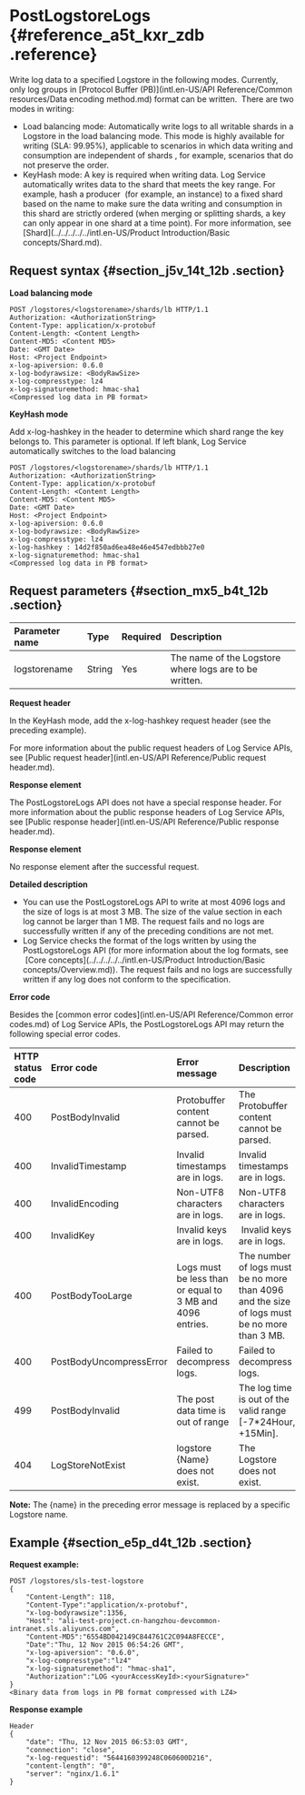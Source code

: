 # PostLogstoreLogs {#reference_a5t_kxr_zdb .reference}

Write log data to a specified Logstore in the following modes. Currently, only log groups in [Protocol Buffer \(PB\)](intl.en-US/API Reference/Common resources/Data encoding method.md) format can be written.  There are two modes in writing:

-   Load balancing mode: Automatically write logs to all writable shards in a Logstore in the load balancing mode. This mode is highly available for writing \(SLA: 99.95%\), applicable to scenarios in which data writing and consumption are independent of shards , for example, scenarios that do not preserve the order.
-   KeyHash mode: A key is required when writing data. Log Service automatically writes data to the shard that meets the key range. For example, hash a producer  \(for example, an instance\) to a fixed shard based on the name to make sure the data writing and consumption in this shard are strictly ordered \(when merging or splitting shards, a key can only appear in one shard at a time point\). For more information, see [Shard](../../../../../intl.en-US/Product Introduction/Basic concepts/Shard.md).

## Request syntax {#section_j5v_14t_12b .section}

**Load balancing mode**

```
POST /logstores/<logstorename>/shards/lb HTTP/1.1
Authorization: <AuthorizationString>
Content-Type: application/x-protobuf
Content-Length: <Content Length>
Content-MD5: <Content MD5>
Date: <GMT Date>
Host: <Project Endpoint>
x-log-apiversion: 0.6.0
x-log-bodyrawsize: <BodyRawSize>
x-log-compresstype: lz4
x-log-signaturemethod: hmac-sha1
<Compressed log data in PB format>
```

**KeyHash mode**

Add x-log-hashkey in the header to determine which shard range the key belongs to. This parameter is optional. If left blank, Log Service automatically switches to the load balancing

```
POST /logstores/<logstorename>/shards/lb HTTP/1.1
Authorization: <AuthorizationString>
Content-Type: application/x-protobuf
Content-Length: <Content Length>
Content-MD5: <Content MD5>
Date: <GMT Date>
Host: <Project Endpoint>
x-log-apiversion: 0.6.0
x-log-bodyrawsize: <BodyRawSize>
x-log-compresstype: lz4
x-log-hashkey : 14d2f850ad6ea48e46e4547edbbb27e0
x-log-signaturemethod: hmac-sha1
<Compressed log data in PB format>
```

## Request parameters {#section_mx5_b4t_12b .section}

|Parameter name|Type|Required|Description |
|:-------------|:---|:-------|:-----------|
|logstorename|String|Yes |The name of the Logstore where logs are to be written.|

**Request header**

In the KeyHash mode, add the x-log-hashkey request header \(see the preceding example\).

For more information about the public request headers of Log Service APIs, see [Public request header](intl.en-US/API Reference/Public request header.md).

**Response element**

The PostLogstoreLogs API does not have a special response header. For more information about the public response headers of Log Service APIs, see [Public response header](intl.en-US/API Reference/Public response header.md).

**Response element**

No response element after the successful request.

**Detailed description**

-   You can use the PostLogstoreLogs API to write at most 4096 logs and the size of logs is at most 3 MB. The size of the value section in each log cannot be larger than 1 MB. The request fails and no logs are successfully written if any of the preceding conditions are not met.
-   Log Service checks the format of the logs written by using the PostLogstoreLogs API \(for more information about the log formats, see  [Core concepts](../../../../../intl.en-US/Product Introduction/Basic concepts/Overview.md)\). The request fails and no logs are successfully written if any log does not conform to the specification.

**Error code**

Besides the [common error codes](intl.en-US/API Reference/Common error codes.md) of Log Service APIs, the PostLogstoreLogs API may return the following special error codes.

|HTTP status code|Error code|Error message|Description|
|:---------------|:---------|:------------|:----------|
|400|PostBodyInvalid|Protobuffer content cannot be parsed.|The Protobuffer content cannot be parsed.|
|400|InvalidTimestamp|Invalid timestamps are in logs.|Invalid timestamps are in logs.|
|400|InvalidEncoding|Non-UTF8 characters are in logs.|Non-UTF8 characters are in logs.|
|400|InvalidKey|Invalid keys are in logs.| Invalid keys are in logs. |
|400|PostBodyTooLarge|Logs must be less than or equal to 3 MB and 4096 entries.|The number of logs must be no more than 4096 and the size of logs must be no more than 3 MB.|
|400|PostBodyUncompressError|Failed to decompress logs.|Failed to decompress logs.|
|499|PostBodyInvalid|The post data time is out of range|The log time is out of the valid range \[-7\*24Hour, +15Min\].|
|404|LogStoreNotExist|logstore \{Name\} does not exist.|The Logstore does not exist.|

**Note:** The \{name\} in the preceding error message is replaced by a specific Logstore name.

## Example {#section_e5p_d4t_12b .section}

**Request example:**

```
POST /logstores/sls-test-logstore
{
    "Content-Length": 118,
    "Content-Type":"application/x-protobuf",
    "x-log-bodyrawsize":1356,
    "Host": "ali-test-project.cn-hangzhou-devcommon-intranet.sls.aliyuncs.com",
    "Content-MD5":"6554BD042149C844761C2C094A8FECCE",
    "Date":"Thu, 12 Nov 2015 06:54:26 GMT",
    "x-log-apiversion": "0.6.0",
    "x-log-compresstype":"lz4"
    "x-log-signaturemethod": "hmac-sha1",
    "Authorization":"LOG <yourAccessKeyId>:<yourSignature>"
}
<Binary data from logs in PB format compressed with LZ4>
```

**Response example**

```
Header
{   
    "date": "Thu, 12 Nov 2015 06:53:03 GMT",
    "connection": "close",
    "x-log-requestid": "5644160399248C060600D216",
    "content-length": "0",
    "server": "nginx/1.6.1"
}
```

